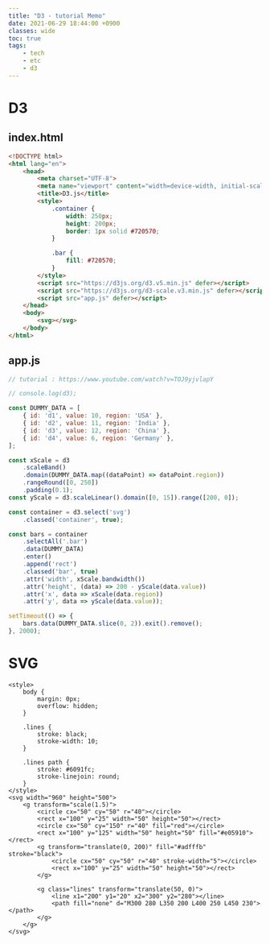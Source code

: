 ```yaml
---
title: "D3 - tutorial Memo"
date: 2021-06-29 18:44:00 +0900
classes: wide
toc: true
tags:
    - tech
    - etc
    - d3
---
```


# D3

## index.html

```html
<!DOCTYPE html>
<html lang="en">
    <head>
        <meta charset="UTF-8">
        <meta name="viewport" content="width=device-width, initial-scale=1.0">
        <title>D3.js</title>
        <style>
            .container {
                width: 250px;
                height: 200px;
                border: 1px solid #720570;
            }

            .bar {
                fill: #720570;
            }
        </style>
        <script src="https://d3js.org/d3.v5.min.js" defer></script>
        <script src="https://d3js.org/d3-scale.v3.min.js" defer></script>
        <script src="app.js" defer></script>
    </head>
    <body>
        <svg></svg>
    </body>
</html>
```

## app.js

```js
// tutorial : https://www.youtube.com/watch?v=TOJ9yjvlapY

// console.log(d3);

const DUMMY_DATA = [
    { id: 'd1', value: 10, region: 'USA' },
    { id: 'd2', value: 11, region: 'India' },
    { id: 'd3', value: 12, region: 'China' },
    { id: 'd4', value: 6, region: 'Germany' },
];

const xScale = d3
    .scaleBand()
    .domain(DUMMY_DATA.map((dataPoint) => dataPoint.region))
    .rangeRound([0, 250])
    .padding(0.1);
const yScale = d3.scaleLinear().domain([0, 15]).range([200, 0]);

const container = d3.select('svg')
    .classed('container', true);

const bars = container
    .selectAll('.bar')
    .data(DUMMY_DATA)
    .enter()
    .append('rect')
    .classed('bar', true)
    .attr('width', xScale.bandwidth())
    .attr('height', (data) => 200 - yScale(data.value))
    .attr('x', data => xScale(data.region))
    .attr('y', data => yScale(data.value));

setTimeout(() => {
    bars.data(DUMMY_DATA.slice(0, 2)).exit().remove();
}, 2000);
```

# SVG

    <style>
        body {
            margin: 0px;
            overflow: hidden;
        }

        .lines {
            stroke: black;
            stroke-width: 10;
        }

        .lines path {
            stroke: #6091fc;
            stroke-linejoin: round;
        }
    </style>
    <svg width="960" height="500">
        <g transform="scale(1.5)">
            <circle cx="50" cy="50" r="40"></circle>
            <rect x="100" y="25" width="50" height="50"></rect>
            <circle cx="50" cy="150" r="40" fill="red"></circle>
            <rect x="100" y="125" width="50" height="50" fill="#e05910"></rect>
            <g transform="translate(0, 200)" fill="#adfffb" stroke="black">
                <circle cx="50" cy="50" r="40" stroke-width="5"></circle>
                <rect x="100" y="25" width="50" height="50"></rect>
            </g>

            <g class="lines" transform="translate(50, 0)">
                <line x1="200" y1="20" x2="300" y2="280"></line>
                <path fill="none" d="M300 280 L350 200 L400 250 L450 230"></path>
            </g>
        </g>            
    </svg>

